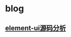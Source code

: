 # blog

## [element-ui源码分析](https://github.com/jvsheng/blog/labels/element-ui%E6%BA%90%E7%A0%81%E5%88%86%E6%9E%90)

